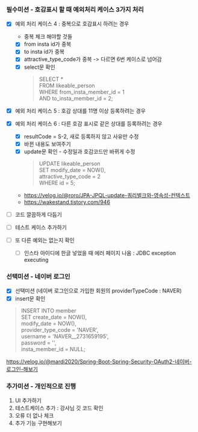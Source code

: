 ### 필수미션 - 호감표시 할 때 예외처리 케이스 3가지 처리

- [x] 예외 처리 케이스 4 : 중복으로 호감표시 하려는 경우
  - 중복 체크 해야할 것들
  - [x] from insta id가 중복
  - [x] to insta id가 중복
  - [x] attractive_type_code가 중복 -> 다르면 6번 케이스로 넘어감
  - [x] select문 확인 <br>
    >SELECT * <br>
    FROM likeable_person <br>
    WHERE from_insta_member_id = 1 <br>
    AND to_insta_member_id = 2;

- [x] 예외 처리 케이스 5 : 호감 상대를 11명 이상 등록하려는 경우

- [x] 예외 처리 케이스 6 : 다른 호감 표시로 같은 상대를 등록하려는 경우 
    - [x] resultCode = S-2, 새로 등록하지 않고 사유만 수정
    - [x] 바뀐 내용도 보여주기
    - [x] update문 확인 - 수정일과 호감코드만 바뀌게 수정
      >UPDATE likeable_person <br>
      SET modify_date = NOW(), <br>
      attractive_type_code = 2 <br>
      WHERE id = 5;
    - https://velog.io/@roro/JPA-JPQL-update-쿼리벌크와-영속성-컨텍스트
    - https://wakestand.tistory.com/946
- [ ] 코드 깔끔하게 다듬기
- [ ] 테스트 케이스 추가하기
- [ ] 또 다른 예외는 없는지 확인
  - [ ] 인스타 아이디에 한글 넣었을 때 에러 페이지 나옴 : JDBC exception executing

### 선택미션 - 네이버 로그인
- [x] 선택미션 (네이버 로그인으로 가입한 회원의 providerTypeCode : NAVER)
- [x] insert문 확인
>INSERT INTO member <br>
SET create_date = NOW(), <br>
modify_date = NOW(), <br>
provider_type_code = 'NAVER', <br>
username = 'NAVER__2731659195', <br>
password = '', <br>
insta_member_id = NULL;

https://velog.io/@mardi2020/Spring-Boot-Spring-Security-OAuth2-네이버-로그인-해보기

### 추가미션 - 개인적으로 진행
1. UI 추가하기
2. 테스트케이스 추가 : 강사님 깃 코드 확인
3. 오류 더 없나 체크
4. 추가 기능 구현해보기